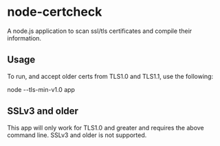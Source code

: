 # node-certcheck
A node.js application to scan ssl/tls certificates and compile their information.

## Usage

To run, and accept older certs from TLS1.0 and TLS1.1, use the following:

node --tls-min-v1.0 app

## SSLv3 and older

This app will only work for TLS1.0 and greater and requires the above command line. SSLv3 and older is not supported.